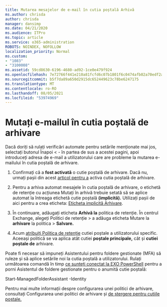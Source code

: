 ```yaml
---
title: Mutarea mesajelor de e-mail în cutia poștală Arhivă
ms.author: chrisda
author: chrisda
manager: dansimp
ms.date: 04/21/2020
ms.audience: ITPro
ms.topic: article
ms.service: o365-administration
ROBOTS: NOINDEX, NOFOLLOW
localization_priority: Normal
ms.custom:
- "1083"
- "3100008"
ms.assetid: 59cd8630-6196-4680-ad92-1ce0e479f924
ms.openlocfilehash: 7e72766f441e210a81fcfd6c07b1801f6c0474afb02a70edf2ad8dbb571f3d2a
ms.sourcegitcommit: b5f7da89a650d2915dc652449623c78be6247175
ms.translationtype: MT
ms.contentlocale: ro-RO
ms.lasthandoff: 08/05/2021
ms.locfileid: "53974969"
---
```

# <a name="move-email-to-the-archive-mailbox"></a>Mutați e-mailul în cutia poștală de arhivare

Dacă doriți să rulați verificări automate pentru setările menționate mai jos, selectați butonul Înapoi < - în partea de sus a acestei pagini, apoi introduceți adresa de e-mail a utilizatorului care are probleme la mutarea e-mailului în cutia poștală de arhivare.

1. Confirmați că a **fost activată** o cutie poștală de arhivare. Dacă nu, urmați pașii din acest [articol pentru a](https://docs.microsoft.com/microsoft-365/compliance/enable-archive-mailboxes) activa cutia poștală de arhivare.

2. Pentru a arhiva automat mesajele în cutia  poștală de arhivare, o etichetă de retenție cu acțiunea Mutați în arhivă trebuie setată să se aplice automat la întreaga etichetă cutie poștală **(implicită).** Utilizați pașii de aici pentru a crea eticheta: [Eticheta implicită Arhivare](https://docs.microsoft.com/microsoft-365/compliance/set-up-an-archive-and-deletion-policy-for-mailboxes#create-a-custom-archive-default-policy-tag).

3. În continuare, adăugați eticheta **Arhivă la** politica de retenție. În centrul Exchange, alegeți  Politici de retenție > a adăuga eticheta Mutare la **arhivare** la politica > **Salvare.**

4. Acum [atribuiți Politica de retenție](https://docs.microsoft.com/exchange/security-and-compliance/messaging-records-management/apply-retention-policy) cutiei poștale a utilizatorului specific. Aceeași politică se va aplica atât cutiei **poștale principale,** cât și **cutiei poștale de** arhivare.

Poate fi necesar să impuneți Asistentului pentru foldere gestionate (MFA) să ruleze și să aplice setările noi la cutia poștală a utilizatorului. Rulați următoarea comandă în timp [ce sunteți conectat la EXO PowerShell](https://docs.microsoft.com/powershell/exchange/exchange-online/connect-to-exchange-online-powershell/connect-to-exchange-online-powershell?view=exchange-ps) pentru a porni Asistentul de foldere gestionate pentru o anumită cutie poștală:
  
Start-ManagedFolderAssistant -Identity <name of the mailbox>

Pentru mai multe informații despre configurarea unei politici de arhivare, consultați Configurarea unei politici de arhivare și [de ștergere pentru cutiile poștale.](https://docs.microsoft.com/microsoft-365/compliance/set-up-an-archive-and-deletion-policy-for-mailboxes#step-1-enable-archive-mailboxes-for-users)
  